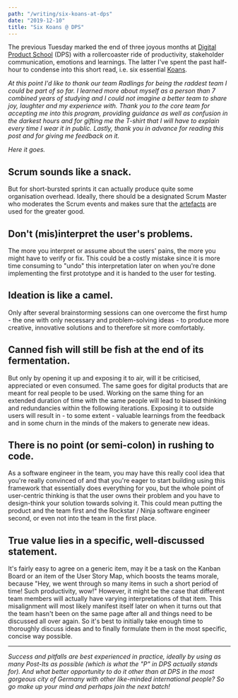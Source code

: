 ```yaml
---
path: "/writing/six-koans-at-dps"
date: "2019-12-10"
title: "Six Koans @ DPS"
---
```


The previous Tuesday marked the end of three joyous months at [Digital Product School](https://digitalproductschool.io/) (DPS) with a rollercoaster ride of productivity, stakeholder communication, emotions and learnings. The latter I've spent the past half-hour to condense into this short read, i.e. six essential [Koans](https://www.merriam-webster.com/dictionary/koan).

*At this point I'd like to thank our team Radlings for being the raddest team I could be part of so far. I learned more about myself as a person than 7 combined years of studying and I could not imagine a better team to share joy, laughter and my experience with. Thank you to the core team for accepting me into this program, providing guidance as well as confusion in the darkest hours and for gifting me the T-shirt that I will have to explain every time I wear it in public. Lastly, thank you in advance for reading this post and for giving me feedback on it.*

*Here it goes.*

## Scrum sounds like a snack.

But for short-bursted sprints it can actually produce quite some organisation overhead. Ideally, there should be a designated Scrum Master who moderates the Scrum events and makes sure that the [artefacts](https://www.scrum.org/index.php/resources/what-is-scrum) are used for the greater good.

## Don't (mis)interpret the user's problems.

The more you interpret or assume about the users' pains, the more you might have to verify or fix. This could be a costly mistake since it is more time consuming to "undo" this interpretation later on when you're done implementing the first prototype and it is handed to the user for testing. 

## Ideation is like a camel.

Only after several brainstorming sessions can one overcome the first hump - the one with only necessary and problem-solving ideas - to produce more creative, innovative solutions and to therefore sit more comfortably.

## Canned fish will still be fish at the end of its fermentation.

But only by opening it up and exposing it to air, will it be criticised, appreciated or even consumed. The same goes for digital products that are meant for real people to be used. Working on the same thing for an extended duration of time with the same people will lead to biased thinking and redundancies within the following iterations. Exposing it to outside users will result in - to some extent - valuable learnings from the feedback and in some churn in the minds of the makers to generate new ideas.

## There is no point (or semi-colon) in rushing to code.

As a software engineer in the team, you may have this really cool idea that you're really convinced of and that you're eager to start building using this framework that essentially does everything for you, but the whole point of user-centric thinking is that the user owns their problem and you have to design-think your solution towards solving it. This could mean putting the product and the team first and the Rockstar / Ninja software engineer second, or even not into the team in the first place.

## True value lies in a specific, well-discussed statement.

It's fairly easy to agree on a generic item, may it be a task on the Kanban Board or an item of the User Story Map, which boosts the teams morale, because "Hey, we went through so many items in such a short period of time! Such productivity, wow!" However, it might be the case that different team members will actually have varying interpretations of that item. This misalignment will most likely manifest itself later on when it turns out that the team hasn't been on the same page after all and things need to be discussed all over again. So it's best to initially take enough time to thoroughly discuss ideas and to finally formulate them in the most specific, concise way possible.

---

*Success and pitfalls are best experienced in practice, ideally by using as many Post-Its as possible (which is what the "P" in DPS actually stands for). And what better opportunity to do it other than at DPS in the most gorgeous city of Germany with other like-minded international people? So go make up your mind and perhaps join the next batch!*
